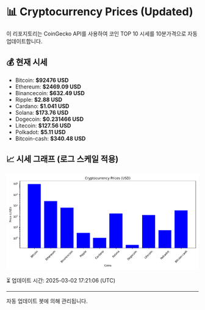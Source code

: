 
# 📊 Cryptocurrency Prices (Updated)

이 리포지토리는 CoinGecko API를 사용하여 코인 TOP 10 시세를 10분가격으로 자동 업데이트합니다.

## 💰 현재 시세
- Bitcoin: **$92476 USD**
- Ethereum: **$2469.09 USD**
- Binancecoin: **$632.49 USD**
- Ripple: **$2.88 USD**
- Cardano: **$1.041 USD**
- Solana: **$173.76 USD**
- Dogecoin: **$0.231466 USD**
- Litecoin: **$127.56 USD**
- Polkadot: **$5.11 USD**
- Bitcoin-cash: **$340.48 USD**

## 📈 시세 그래프 (로그 스케일 적용)
![Crypto Prices](crypto_prices.png)

⏳ 업데이트 시간: 2025-03-02 17:21:06 (UTC)

---
자동 업데이트 봇에 의해 관리됩니다.
